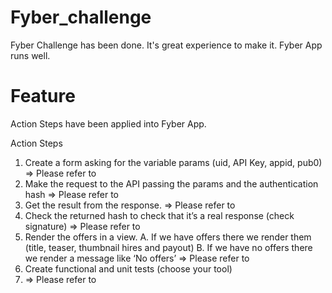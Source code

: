 # Fyber_challenge

Fyber Challenge has been done. It's great experience to make it. Fyber App runs well. 

# Feature
Action Steps have been applied into Fyber App.

Action Steps
1. Create a form asking for the variable params (uid, API Key, appid, pub0)
 => Please refer to 
2. Make the request to the API passing the params and the authentication hash 
 => Please refer to
3. Get the result from the response.
 => Please refer to
4. Check the returned hash to check that it’s a real response (check signature)
 => Please refer to
5. Render the offers in a view.
A. If we have offers there we render them (title, teaser, thumbnail hires and
payout)
B. If we have no offers there we render a message like ‘No offers’
 => Please refer to
6. Create functional and unit tests (choose your tool)
7.  => Please refer to
